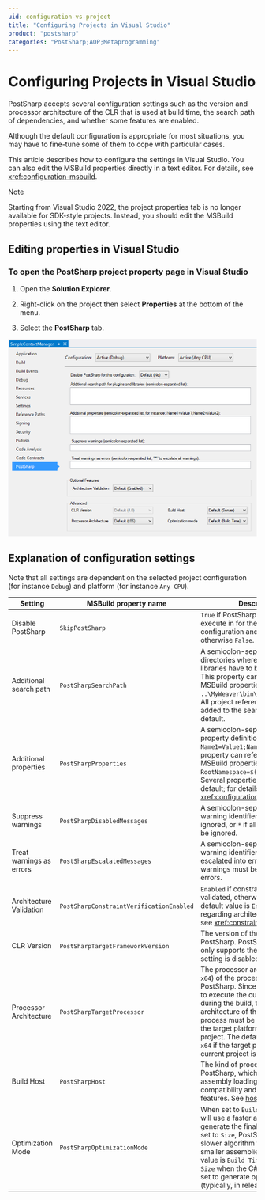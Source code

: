 ```yaml
---
uid: configuration-vs-project
title: "Configuring Projects in Visual Studio"
product: "postsharp"
categories: "PostSharp;AOP;Metaprogramming"
---
```

# Configuring Projects in Visual Studio

PostSharp accepts several configuration settings such as the version and processor architecture of the CLR that is used at build time, the search path of dependencies, and whether some features are enabled.

Although the default configuration is appropriate for most situations, you may have to fine-tune some of them to cope with particular cases.

This article describes how to configure the settings in Visual Studio. You can also edit the MSBuild properties directly in a text editor. For details, see <xref:configuration-msbuild>. 

> [!NOTE]
> Starting from Visual Studio 2022, the project properties tab is no longer available for SDK-style projects. Instead, you should edit the MSBuild properties using the text editor.


## Editing properties in Visual Studio


### To open the PostSharp project property page in Visual Studio

1. Open the **Solution Explorer**. 


2. Right-click on the project then select **Properties** at the bottom of the menu. 


3. Select the **PostSharp** tab. 


![The PostSharp property page in the Visual Studio project properties dialog.](ProjectPropertyPage.png)


## Explanation of configuration settings

Note that all settings are dependent on the selected project configuration (for instance `Debug`) and platform (for instance `Any CPU`). 

| Setting | MSBuild property name | Description |
|---------|-----------------------|-------------|
| Disable PostSharp | `SkipPostSharp` | `True` if PostSharp should not execute in for the selected configuration and platform, otherwise `False`.  |
| Additional search path | `PostSharpSearchPath` | A semicolon-separated list of directories where plug-ins and libraries have to be searched for. This property can reference other MSBuild properties, for instance: `..\MyWeaver\bin\$(Configuration)`. All project references are already added to the search path by default.  |
| Additional properties | `PostSharpProperties` | A semicolon-separated list of property definition, for instance: `Name1=Value1;Name2=Value2`. This property can reference other MSBuild properties, for instance: `RootNamespace=$(RootNamespace)`. Several properties are defined by default; for details, see <xref:configuration-postsharp>.  |
| Suppress warnings | `PostSharpDisabledMessages` | A semicolon-separated list of warning identifiers that must be ignored, or `*` if all warnings have to be ignored.  |
| Treat warnings as errors | `PostSharpEscalatedMessages` | A semicolon-separated list of warning identifiers that must be escalated into errors, or `*` if all warnings must be treated as errors.  |
| Architecture Validation | `PostSharpConstraintVerificationEnabled` | `Enabled` if constraints must be validated, otherwise `Disabled`. The default value is `Enabled`. For details regarding architecture validation, see <xref:constraints>.  |
| CLR Version | `PostSharpTargetFrameworkVersion` | The version of the CLR that hosts PostSharp. PostSharp currently only supports the CLR 4.0 so this setting is disabled. |
| Processor Architecture | `PostSharpTargetProcessor` | The processor architecture (`x86` or `x64`) of the process hosting PostSharp. Since PostSharp needs to execute the current project during the build, the processor architecture of the PostSharp process must be compatible with the target platform of the current project. The default value is `x86`, or `x64` if the target platform of the current project is `x64`.  |
| Build Host | `PostSharpHost` | The kind of process hosting PostSharp, which influences the assembly loading mechanism, compatibility and performance features. See [hosting-properties](xref:msbuild-properties#hosting-properties).  |
| Optimization Mode | `PostSharpOptimizationMode` | When set to `Build Time`, PostSharp will use a faster algorithm to generate the final assembly. When set to `Size`, PostSharp will use a slower algorithm that generates smaller assemblies. The default value is `Build Time` by default, or `Size` when the C# or VB compiler is set to generate optimal code (typically, in release builds).  |

